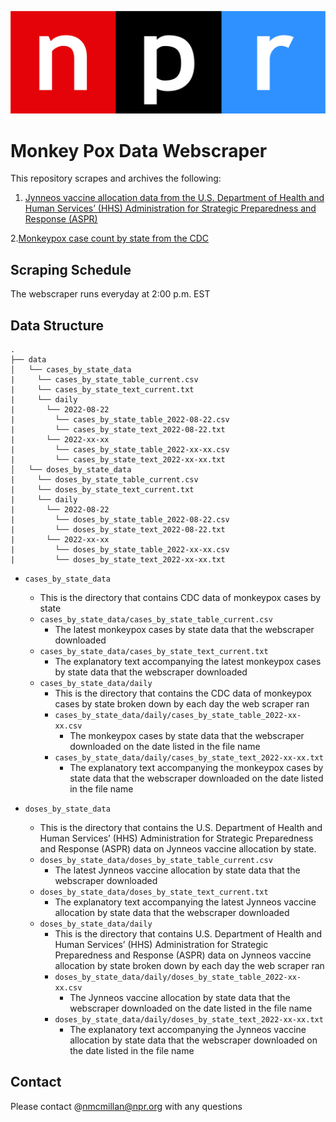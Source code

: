 ![](https://github.com/NPR-investigations/monkeypox_data_web_scraper/blob/main/repo_media/NPRLogo_CMYK_Medium.jpg)

# Monkey Pox Data Webscraper
This repository scrapes and archives the following:
  1. [Jynneos vaccine allocation data from the U.S. Department of Health and Human Services’ (HHS) Administration for Strategic Preparedness and Response (ASPR)](https://aspr.hhs.gov/SNS/Pages/JYNNEOS-Distribution.aspx)

  2.[Monkeypox case count by state from the CDC](https://www.cdc.gov/poxvirus/monkeypox/response/2022/us-map.html)
  
 ## Scraping Schedule
 The webscraper runs everyday at 2:00 p.m. EST
  
 ## Data Structure
 
```
.
├── data
│   └── cases_by_state_data
|     └── cases_by_state_table_current.csv
|     └── cases_by_state_text_current.txt
|     └── daily
|       └── 2022-08-22
|         └── cases_by_state_table_2022-08-22.csv
|         └── cases_by_state_text_2022-08-22.txt
|       └── 2022-xx-xx
|         └── cases_by_state_table_2022-xx-xx.csv
|         └── cases_by_state_text_2022-xx-xx.txt
│   └── doses_by_state_data
|     └── doses_by_state_table_current.csv
|     └── doses_by_state_text_current.txt
|     └── daily
|       └── 2022-08-22
|         └── doses_by_state_table_2022-08-22.csv
|         └── doses_by_state_text_2022-08-22.txt
|       └── 2022-xx-xx
|         └── doses_by_state_table_2022-xx-xx.csv
|         └── doses_by_state_text_2022-xx-xx.txt

```

- `cases_by_state_data`
  - This is the directory that contains CDC data of monkeypox cases by state
  - `cases_by_state_data/cases_by_state_table_current.csv`
    - The latest monkeypox cases by state data that the webscraper downloaded
  - `cases_by_state_data/cases_by_state_text_current.txt`
    - The explanatory text accompanying the latest monkeypox cases by state data that the webscraper downloaded
  - `cases_by_state_data/daily`
    - This is the directory that contains the CDC data of monkeypox cases by state broken down by each day the web scraper ran
    - `cases_by_state_data/daily/cases_by_state_table_2022-xx-xx.csv`
      - The monkeypox cases by state data that the webscraper downloaded on the date listed in the file name
    - `cases_by_state_data/daily/cases_by_state_text_2022-xx-xx.txt`
      - The explanatory text accompanying the monkeypox cases by state data that the webscraper downloaded  on the date listed in the file name

- `doses_by_state_data`
  - This is the directory that contains the U.S. Department of Health and Human Services’ (HHS) Administration for Strategic Preparedness and Response (ASPR) data on Jynneos vaccine allocation by state.
  - `doses_by_state_data/doses_by_state_table_current.csv`
    - The latest Jynneos vaccine allocation by state data that the webscraper downloaded
  - `doses_by_state_data/doses_by_state_text_current.txt`
    - The explanatory text accompanying the latest Jynneos vaccine allocation by state data that the webscraper downloaded
  - `doses_by_state_data/daily`
    - This is the directory that contains U.S. Department of Health and Human Services’ (HHS) Administration for Strategic Preparedness and Response (ASPR) data on Jynneos vaccine allocation by state broken down by each day the web scraper ran
    - `doses_by_state_data/daily/doses_by_state_table_2022-xx-xx.csv`
      - The Jynneos vaccine allocation by state data that the webscraper downloaded on the date listed in the file name
    - `doses_by_state_data/daily/doses_by_state_text_2022-xx-xx.txt`
      - The explanatory text accompanying the Jynneos vaccine allocation by state data that the webscraper downloaded on the date listed in the file name

## Contact
Please contact @nmcmillan@npr.org with any questions

